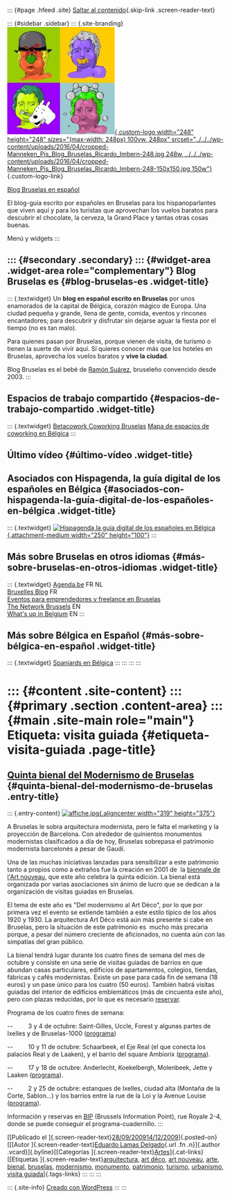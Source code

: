 ::: {#page .hfeed .site}
[Saltar al contenido](index.html#content){.skip-link
.screen-reader-text}

::: {#sidebar .sidebar}
::: {.site-branding}
[![](../../../wp-content/uploads/2016/04/cropped-Manneken_Pis_Blog_Bruselas_Ricardo_Imbern-248.jpg){.custom-logo
width="248" height="248" sizes="(max-width: 248px) 100vw, 248px"
srcset="../../../wp-content/uploads/2016/04/cropped-Manneken_Pis_Blog_Bruselas_Ricardo_Imbern-248.jpg 248w, ../../../wp-content/uploads/2016/04/cropped-Manneken_Pis_Blog_Bruselas_Ricardo_Imbern-248-150x150.jpg 150w"}](../../../index.html){.custom-logo-link}

[Blog Bruselas en español](../../../index.html)

El blog-guía escrito por españoles en Bruselas para los hispanoparlantes
que viven aquí y para los turistas que aprovechan los vuelos baratos
para descubrir el chocolate, la cerveza, la Grand Place y tantas otras
cosas buenas.

Menú y widgets
:::

::: {#secondary .secondary}
::: {#widget-area .widget-area role="complementary"}
Blog Bruselas es {#blog-bruselas-es .widget-title}
----------------

::: {.textwidget}
Un **blog en español escrito en Bruselas** por unos enamorados de la
capital de Bélgica, corazón mágico de Europa. Una ciudad pequeña y
grande, llena de gente, comida, eventos y rincones encantadores; para
descubrir y disfrutar sin dejarse aguar la fiesta por el tiempo (no es
tan malo).

Para quienes pasan por Bruselas, porque vienen de visita, de turismo o
tienen la suerte de vivir aquí. Sí quieres conocer más que los hoteles
en Bruselas, aprovecha los vuelos baratos y **vive la ciudad**.

Blog Bruselas es el bebé de [Ramón Suárez](http://www.ramonsuarez.com),
bruseleño convencido desde 2003.
:::

Espacios de trabajo compartido {#espacios-de-trabajo-compartido .widget-title}
------------------------------

::: {.textwidget}
[Betacowork Coworking Bruselas](http://www.betacowork.com) [Mapa de
espacios de coworking en Bélgica](http://coworkingbelgium.com)
:::

Último vídeo {#último-vídeo .widget-title}
------------

Asociados con Hispagenda, la guía digital de los españoles en Bélgica {#asociados-con-hispagenda-la-guía-digital-de-los-españoles-en-bélgica .widget-title}
---------------------------------------------------------------------

::: {.textwidget}
[![Hispagenda,la guía digital de los españoles en
Bélgica](../../../wp-content/uploads/2010/04/Hispagenda-250px.gif "Hispagenda, la guía digital de los españoles en Bélgica"){.attachment-medium
width="250" height="100"}](http://www.hispagenda.com)
:::

Más sobre Bruselas en otros idiomas {#más-sobre-bruselas-en-otros-idiomas .widget-title}
-----------------------------------

::: {.textwidget}
[Agenda.be](http://www.agenda.be) FR NL\
[Bruxelles Blog](http://www.bxlblog.be/) FR\
[Eventos para emprendedores y freelance en
Bruselas](http://www.betacowork.com/events/)\
[The Network
Brussels](http://groups.yahoo.com/group/TheNetworkBrussels/) EN\
[What\'s up in Belgium](http://www.whatsupin.be/) EN
:::

Más sobre Bélgica en Español {#más-sobre-bélgica-en-español .widget-title}
----------------------------

::: {.textwidget}
[Spaniards en Bélgica](http://www.spaniards.es/paises/belgica)
:::
:::
:::
:::

::: {#content .site-content}
::: {#primary .section .content-area}
::: {#main .site-main role="main"}
Etiqueta: visita guiada {#etiqueta-visita-guiada .page-title}
=======================

[Quinta bienal del Modernismo de Bruselas](../../../index.html?p=650) {#quinta-bienal-del-modernismo-de-bruselas .entry-title}
---------------------------------------------------------------------

::: {.entry-content}
[![affiche.jpg](http://admin.voiretdirebruxelles.be/images/tinymce/small-affiche.jpg "Bienal Art Nouveau Bruselas "){.aligncenter
width="319"
height="375"}](http://admin.voiretdirebruxelles.be/images/tinymce/big-affiche.jpg)

A Bruselas le sobra arquitectura modernista, pero le falta el marketing
y la proyección de Barcelona. Con alrededor de quinientos monumentos
modernistas clasificados a día de hoy, Bruselas sobrepasa el patrimonio
modernista barcelonés a pesar de Gaudí.

Una de las muchas iniciativas lanzadas para sensibilizar a este
patrimonio tanto a propios como a extraños fue la creación en 2001 de 
la [biennale de l'Art
nouveau](http://www.voiretdirebruxelles.be/biennale), que este año
celebra la quinta edición. La bienal está organizada por varias
asociaciones sin ánimo de lucro que se dedican a la organización de
visitas guiadas en Bruselas.

El tema de este año es "Del modernismo al Art Déco", por lo que por
primera vez el evento se extiende también a este estilo típico de los
años 1920 y 1930. La arquitectura Art Déco está aún más presente si cabe
en Bruselas, pero la situación de este patrimonio es  mucho más precaria
porque, a pesar del número creciente de aficionados, no cuenta aún con
las simpatías del gran público.

La bienal tendrá lugar durante los cuatro fines de semana del mes de
octubre y consiste en una serie de visitas guiadas de barrios en que
abundan casas particulares, edificios de apartamentos, colegios,
tiendas, fábricas y cafés modernistas. Existe un pase para cada fin de
semana (18 euros) y un pase único para los cuatro (50 euros). También
habrá visitas guiadas del interior de edificios emblemáticos (más de
cincuenta este año), pero con plazas reducidas, por lo que es necesario
[reservar](http://www.voiretdirebruxelles.be/biennale/infos_pratiques).

Programa de los cuatro fines de semana:

--         3 y 4 de octubre: Saint-Gilles, Uccle, Forest y algunas
partes de Ixelles y de Bruselas-1000
([programa](http://www.voiretdirebruxelles.be/biennale/week_end_1))

--         10 y 11 de octubre: Schaarbeek, el Eje Real (el que conecta
los palacios Real y de Laaken), y el barrio del square Ambiorix
([programa](http://www.voiretdirebruxelles.be/biennale/week_end_2)).

--         17 y 18 de octubre: Anderlecht, Koekelbergh, Molenbeek, Jette
y Laaken
([programa](http://www.voiretdirebruxelles.be/biennale/week_end_3)).

--         2 y 25 de octubre: estanques de Ixelles, ciudad alta (Montaña
de la Corte, Sablon...) y los barrios entre la rue de la Loi y la Avenue
Louise
([programa](http://www.voiretdirebruxelles.be/biennale/week_end_4)).

Información y reservas en [BIP](http://www.biponline.be/) (Brussels
Information Point), rue Royale 2-4, donde se puede conseguir el
programa-cuadernillo.
:::

[[Publicado el
]{.screen-reader-text}[28/09/200914/12/2009](../../../index.html?p=650)]{.posted-on}[[[Autor
]{.screen-reader-text}[Eduardo Lamas
Delgado](../../author/eduardo/index.html){.url .fn .n}]{.author
.vcard}]{.byline}[[Categorías
]{.screen-reader-text}[Artes](../../category/artes/index.html)]{.cat-links}[[Etiquetas
]{.screen-reader-text}[arquitectura](../arquitectura/index.html), [art
déco](../art-deco/index.html), [art nouveau](../art-nouveau/index.html),
[arte](../arte/index.html), [bienal](../bienal/index.html),
[bruselas](../bruselas/index.html),
[modernismo](../modernismo/index.html),
[monumento](../monumento/index.html),
[patrimonio](../patrimonio/index.html),
[turismo](../turismo/index.html), [urbanismo](../urbanismo/index.html),
[visita guiada](index.html)]{.tags-links}
:::
:::
:::

::: {.site-info}
[Creado con WordPress](https://es.wordpress.org/)
:::
:::
